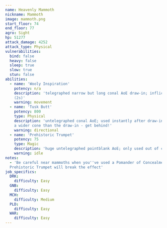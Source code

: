 ```yaml
---
name: Heavenly Mammoth
nickname: Mammoth
image: mammoth.png
start_floor: 74
end_floor: 77
agro: Sight
hp: 51277
attack_damage: 4252
attack_type: Physical
vulnerabilities:
  bind: false
  heavy: false
  sleep: true
  slow: true
  stun: false
abilities:
  - name: 'Wooly Inspiration'
    potency: n/a
    description: 'telegraphed narrow but long conal AoE draw-in; inflicts stun
    (2s)'
    warning: movement
  - name: 'Tusk Butt'
    potency: 800
    type: Physical
    description: 'untelegraphed conal AoE; used instantly after draw-in, but is
    a wider cone than the draw-in - get behind!'
    warning: directional
  - name: 'Prehistoric Trumpet'
    potency: 75
    type: Magic
    description: 'huge untelegraphed pointblank AoE; only used out of combat'
    warning: idle
notes:
  - 'Be careful near mammoths when you''ve used a Pomander of Concealment, as
  Prehistoric Trumpet will break the effect'
job_specifics:
  DRK:
    difficulty: Easy
  GNB:
    difficulty: Easy
  MCH:
    difficulty: Medium
  PLD:
    difficulty: Easy
  WAR:
    difficulty: Easy
---
```


